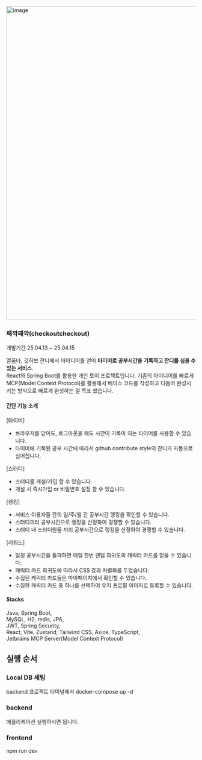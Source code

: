 <img width="833" alt="image" src="https://github.com/user-attachments/assets/eeb441da-874a-4bf1-95e9-649405a2668e" />


### 째깍째깍(checkoutcheckout)
개발기간 25.04.13 ~ 25.04.15

열품타, 깃허브 잔디에서 아이디어를 얻어 **타이머로 공부시간을 기록하고 잔디를 심을 수 있는 서비스**. </br>
React와 Spring Boot를 활용한 개인 토이 프로젝트입니다.
기존의 아이디어를 빠르게 MCP(Model Context Protocol)를 활용해서 베이스 코드를 작성하고 다듬어 완성시키는 방식으로 빠르게 완성하는 걸 목표 했습니다.

#### 간단 기능 소개
[타이머]
- 브라우저를 닫아도, 로그아웃을 해도 시간이 기록이 되는 타이머를 사용할 수 있습니다.
- 타이머에 기록된 공부 시간에 따라서 github contribute style의 잔디가 자동으로 심어집니다.

[스터디]
- 스터디를 개설/가입 할 수 있습니다.
- 개설 시 즉시가입 or 비밀번호 설정 할 수 있습니다.

[랭킹]
- 서비스 이용자들 간의 일/주/월 간 공부시간 랭킹을 확인할 수 있습니다.
- 스터디끼리 공부시간으로 랭킹을 산정하여 경쟁할 수 있습니다.
- 스터디 내 스터디원들 끼리 공부시간으로 랭킹을 산정하여 경쟁할 수 있습니다.

[리워드]
- 일정 공부시간을 돌파하면 매일 한번 랜덤 희귀도의 캐릭터 카드를 얻을 수 있습니다.
- 캐릭터 카드 희귀도에 따라서 CSS 효과 차별화를 두었습니다.
- 수집된 캐릭터 카드들은 마이페이지에서 확인할 수 있습니다.
- 수집한 캐릭터 카드 중 하나를 선택하여 유저 프로필 이미지로 등록할 수 있습니다.

#### Stacks
Java, Spring Boot, </br>
MySQL, H2, redis, JPA, </br>
JWT, Spring Security, </br>
React, Vite, Zustand, Tailwind CSS, Axios, TypeScript, </br>
Jetbrains MCP Server(Model Context Protocol)

## 실행 순서

### Local DB 세팅
backend 프로젝트 터미널에서
docker-compose up -d

### backend
애플리케이션 실행하시면 됩니다.

### frontend
npm run dev


